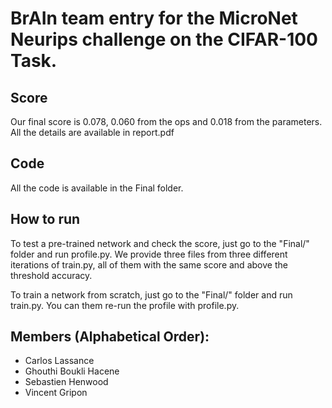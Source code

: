 # BrAIn team entry for the MicroNet Neurips challenge on the CIFAR-100 Task. 

## Score

Our final score is 0.078, 0.060 from the ops and 0.018 from the parameters. All the details are available in report.pdf

## Code

All the code is available in the Final folder. 

## How to run

To test a pre-trained network and check the score, just go to the "Final/" folder and run profile.py. We provide three files from three different iterations of train.py, all of them with the same score and above the threshold accuracy.

To train a network from scratch, just go to the "Final/" folder and run train.py. You can them re-run the profile with profile.py.

## Members (Alphabetical Order):

* Carlos Lassance
* Ghouthi Boukli Hacene
* Sebastien Henwood
* Vincent Gripon
